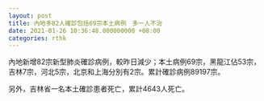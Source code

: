 ```yaml
---
layout: post
title: 內地多82人確診包括69宗本土病例　多一人不治
date: 2021-01-26 10:36:48.000000000 +08:00
categories: rthk
---
```


內地新增82宗新型肺炎確診病例，較昨日減少；本土病例69宗，黑龍江佔53宗，吉林7宗，河北5宗，北京和上海分別有2宗。累計確診病例89197宗。

另外，吉林省一名本土確診患者死亡，累計4643人死亡。
